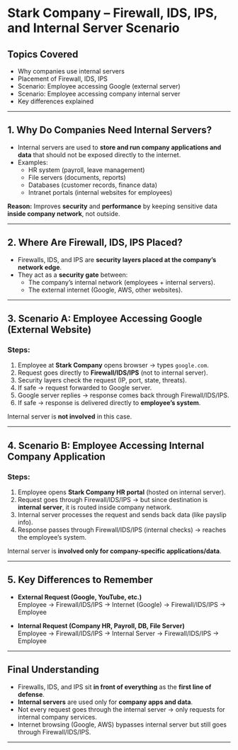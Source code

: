 #  Stark Company – Firewall, IDS, IPS, and Internal Server Scenario

## Topics Covered
- Why companies use internal servers  
- Placement of Firewall, IDS, IPS  
- Scenario: Employee accessing Google (external server)  
- Scenario: Employee accessing company internal server  
- Key differences explained  

---

## 1. Why Do Companies Need Internal Servers?
- Internal servers are used to **store and run company applications and data** that should not be exposed directly to the internet.  
- Examples:  
  - HR system (payroll, leave management)  
  - File servers (documents, reports)  
  - Databases (customer records, finance data)  
  - Intranet portals (internal websites for employees)  

 **Reason:** Improves **security** and **performance** by keeping sensitive data **inside company network**, not outside.  

---

## 2. Where Are Firewall, IDS, IPS Placed?
- Firewalls, IDS, and IPS are **security layers placed at the company’s network edge**.  
- They act as a **security gate** between:  
  - The company’s internal network (employees + internal servers).  
  - The external internet (Google, AWS, other websites).  

---

## 3. Scenario A: Employee Accessing Google (External Website)
### Steps:
1. Employee at **Stark Company** opens browser → types `google.com`.  
2. Request goes directly to **Firewall/IDS/IPS** (not to internal server).  
3. Security layers check the request (IP, port, state, threats).  
4. If safe → request forwarded to Google server.  
5. Google server replies → response comes back through Firewall/IDS/IPS.  
6. If safe → response is delivered directly to **employee’s system**.  

 Internal server is **not involved** in this case.  

---

## 4. Scenario B: Employee Accessing Internal Company Application
### Steps:
1. Employee opens **Stark Company HR portal** (hosted on internal server).  
2. Request goes through Firewall/IDS/IPS → but since destination is **internal server**, it is routed inside company network.  
3. Internal server processes the request and sends back data (like payslip info).  
4. Response passes through Firewall/IDS/IPS (internal checks) → reaches the employee’s system.  

 Internal server is **involved only for company-specific applications/data**.  

---

## 5. Key Differences to Remember
- **External Request (Google, YouTube, etc.)**  
  Employee → Firewall/IDS/IPS → Internet (Google) → Firewall/IDS/IPS → Employee  

- **Internal Request (Company HR, Payroll, DB, File Server)**  
  Employee → Firewall/IDS/IPS → Internal Server → Firewall/IDS/IPS → Employee  

---

##  Final Understanding
- Firewalls, IDS, and IPS sit **in front of everything** as the **first line of defense**.  
- **Internal servers** are used only for **company apps and data**.  
- Not every request goes through the internal server → only requests for internal company services.  
- Internet browsing (Google, AWS) bypasses internal server but still goes through Firewall/IDS/IPS.  

---
